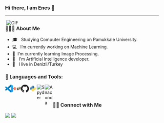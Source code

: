 ### Hi there, I am Enes 👋
<hr/>
<img align="right" alt="GIF" src="https://media.giphy.com/media/qgQUggAC3Pfv687qPC/giphy.gif" width="500"/>
<h3> 👨🏻‍💻 About Me </h3>

- 🎓 &nbsp; Studying Computer Engineering on Pamukkale University.
- 💻 &nbsp; I’m currently working on Machine Learning.
- 📙&nbsp; I’m currently learning Image Processing.
- 💼 &nbsp; I'm Artificial Intelligence developer.
- 💒 &nbsp; I live in Denizli/Turkey


### 🔧 Languages and Tools:

[<img align="left" alt="Visual Studio Code" width="26px" src="https://raw.githubusercontent.com/github/explore/80688e429a7d4ef2fca1e82350fe8e3517d3494d/topics/visual-studio-code/visual-studio-code.png" />][vsCode]
[<img align="left" alt="Git" width="26px" src="https://raw.githubusercontent.com/github/explore/80688e429a7d4ef2fca1e82350fe8e3517d3494d/topics/git/git.png" />][git]
[<img align="left" alt="GitHub" width="26px" src="https://raw.githubusercontent.com/github/explore/78df643247d429f6cc873026c0622819ad797942/topics/github/github.png" />][github]
[<img align="left" alt="Python" width="26px" src="https://raw.githubusercontent.com/github/explore/cebd63002168a05a6a642f309227eefeccd92950/topics/python/python.png" />][python]
[<img align="left" alt="Spyder" width="26px" src="https://img.icons8.com/fluency/48/000000/spyder-ide.png" />][spyder]
[<img align="left" alt="Anaconda" width="26px" src="https://img.icons8.com/fluency/48/000000/anaconda--v2.png" />][anaconda]


<br />


[vsCode]: https://code.visualstudio.com/
[git]: https://git-scm.com/
[github]: https://github.com/enessskaragoz
[python]: https://www.python.org/
[spyder]: https://www.spyder-ide.org/
[anaconda]: https://www.anaconda.com/

<br />

<h3> 🤝🏻 Connect with Me </h3>
<a href="https://www.linkedin.com/in/enes-karag%C3%B6z-a07a231ab/" target="_blank" rel="noopener noreferrer"><img src="https://img.icons8.com/plasticine/100/000000/linkedin.png" width="50" /></a>
<a href="https://www.instagram.com/enessskaragoz/?hl=tr" target="_blank" rel="noopener noreferrer"><img src="https://img.icons8.com/color/344/instagram-new--v1.png" width="50" /></a>

